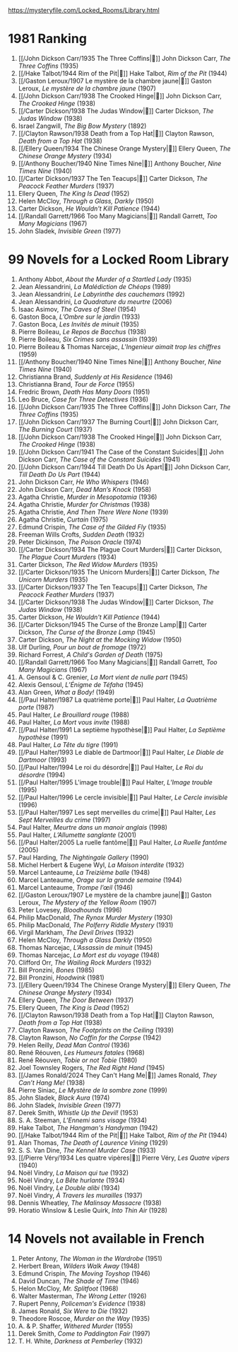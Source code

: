 https://mysteryfile.com/Locked_Rooms/Library.html

# 1981 Ranking

1. [[/John Dickson Carr/1935 The Three Coffins|📖]] John Dickson Carr, <i>The Three Coffins</i> (1935)
2. [[/Hake Talbot/1944 Rim of the Pit|📖]] Hake Talbot, <i>Rim of the Pit</i> (1944)
3. [[/Gaston Leroux/1907 Le mystère de la chambre jaune|📖]] Gaston Leroux, <i>Le mystère de la chambre jaune</i> (1907)
4. [[/John Dickson Carr/1938 The Crooked Hinge|📖]] John Dickson Carr, <i>The Crooked Hinge</i> (1938)
5. [[/Carter Dickson/1938 The Judas Window|📖]] Carter Dickson, <i>The Judas Window</i> (1938)
6. Israel Zangwill, <i>The Big Bow Mystery</i> (1892)
7. [[/Clayton Rawson/1938 Death from a Top Hat|📖]] Clayton Rawson, <i>Death from a Top Hat</i> (1938)
8. [[/Ellery Queen/1934 The Chinese Orange Mystery|📖]] Ellery Queen, <i>The Chinese Orange Mystery</i> (1934)
9. [[/Anthony Boucher/1940 Nine Times Nine|📖]] Anthony Boucher, <i>Nine Times Nine</i> (1940)
10. [[/Carter Dickson/1937 The Ten Teacups|📖]] Carter Dickson, <i>The Peacock Feather Murders</i> (1937)
11. Ellery Queen, <i>The King Is Dead</i> (1952)
12. Helen McCloy, <i>Through a Glass, Darkly</i> (1950)
13. Carter Dickson, <i>He Wouldn't Kill Patience</i> (1944)
14. [[/Randall Garrett/1966 Too Many Magicians|📖]] Randall Garrett, <i>Too Many Magicians</i> (1967)
15. John Sladek, <i>Invisible Green</i> (1977)

# 99 Novels for a Locked Room Library

1. Anthony Abbot, <i>About the Murder of a Startled Lady</i> (1935)
2. Jean Alessandrini, <i>La Malédiction de Chéops</i> (1989)
3. Jean Alessandrini, <i>Le Labyrinthe des cauchemars</i> (1992)
4. Jean Alessandrini, <i>La Quadrature du meurtre</i> (2006)
5. Isaac Asimov, <i>The Caves of Steel</i> (1954)
6. Gaston Boca, <i>L’Ombre sur le jardin</i> (1933)
7. Gaston Boca, <i>Les Invités de minuit</i> (1935)
8. Pierre Boileau, <i>Le Repos de Bacchus</i> (1938)
9. Pierre Boileau, <i>Six Crimes sans assassin</i> (1939)
10. Pierre Boileau & Thomas Narcejac, <i>L'Ingenieur aimait trop les chiffres</i> (1959)
11. [[/Anthony Boucher/1940 Nine Times Nine|📖]] Anthony Boucher, <i>Nine Times Nine</i> (1940)
12. Christianna Brand, <i>Suddenly at His Residence</i> (1946)
13. Christianna Brand, <i>Tour de Force</i> (1955)
14. Fredric Brown, <i>Death Has Many Doors</i> (1951)
15. Leo Bruce, <i>Case for Three Detectives</i> (1936)
16. [[/John Dickson Carr/1935 The Three Coffins|📖]] John Dickson Carr, <i>The Three Coffins</i> (1935)
17. [[/John Dickson Carr/1937 The Burning Court|📖]] John Dickson Carr, <i>The Burning Court</i> (1937)
18. [[/John Dickson Carr/1938 The Crooked Hinge|📖]] John Dickson Carr, <i>The Crooked Hinge</i> (1938)
19. [[/John Dickson Carr/1941 The Case of the Constant Suicides|📖]] John Dickson Carr, <i>The Case of the Constant Suicides</i> (1941)
20. [[/John Dickson Carr/1944 Till Death Do Us Apart|📖]] John Dickson Carr, <i>Till Death Do Us Part</i> (1944)
21. John Dickson Carr, <i>He Who Whispers</i> (1946)
22. John Dickson Carr, <i>Dead Man’s Knock</i> (1958)
23. Agatha Christie, <i>Murder in Mesopotamia</i> (1936)
24. Agatha Christie, <i>Murder for Christmas</i> (1938)
25. Agatha Christie, <i>And Then There Were None</i> (1939)
26. Agatha Christie, <i>Curtain</i> (1975)
27. Edmund Crispin, <i>The Case of the Gilded Fly</i> (1935)
28. Freeman Wills Crofts, <i>Sudden Death</i> (1932)
29. Peter Dickinson, <i>The Poison Oracle</i> (1974)
30. [[/Carter Dickson/1934 The Plague Court Murders|📖]] Carter Dickson, <i>The Plague Court Murders</i> (1934)
31. Carter Dickson, <i>The Red Widow Murders</i> (1935)
32. [[/Carter Dickson/1935 The Unicorn Murders|📖]] Carter Dickson, <i>The Unicorn Murders</i> (1935)
33. [[/Carter Dickson/1937 The Ten Teacups|📖]] Carter Dickson, <i>The Peacock Feather Murders</i> (1937)
34. [[/Carter Dickson/1938 The Judas Window|📖]] Carter Dickson, <i>The Judas Window</i> (1938)
35. Carter Dickson, <i>He Wouldn't Kill Patience</i> (1944)
36. [[/Carter Dickson/1945 The Curse of the Bronze Lamp|📖]] Carter Dickson, <i>The Curse of the Bronze Lamp</i> (1945)
37. Carter Dickson, <i>The Night at the Mocking Widow</i> (1950)
38. Ulf Durling, <i>Pour un bout de fromage</i> (1972)
39. Richard Forrest, <i>A Child's Garden of Death</i> (1975)
40. [[/Randall Garrett/1966 Too Many Magicians|📖]] Randall Garrett, <i>Too Many Magicians</i> (1967)
41. A. Gensoul & C. Grenier, <i>La Mort vient de nulle part</i> (1945)
42. Alexis Gensoul, <i>L’Énigme de Téfaha</i> (1945)
43. Alan Green, <i>What a Body!</i> (1949)
44. [[/Paul Halter/1987 La quatrième porte|📖]] Paul Halter, <i>La Quatrième porte</i> (1987)
45. Paul Halter, <i>Le Brouillard rouge</i> (1988)
46. Paul Halter, <i>La Mort vous invite</i> (1988)
47. [[/Paul Halter/1991 La septième hypothèse|📖]] Paul Halter, <i>La Septième hypothèse</i> (1991)
48. Paul Halter, <i>La Tête du tigre</i> (1991)
49. [[/Paul Halter/1993 Le diable de Dartmoor|📖]] Paul Halter, <i>Le Diable de Dartmoor</i> (1993)
50. [[/Paul Halter/1994 Le roi du désordre|📖]] Paul Halter, <i>Le Roi du désordre</i> (1994)
51. [[/Paul Halter/1995 L'image trouble|📖]] Paul Halter, <i>L’Image trouble</i> (1995)
52. [[/Paul Halter/1996 Le cercle invisible|📖]] Paul Halter, <i>Le Cercle invisible</i> (1996)
53. [[/Paul Halter/1997 Les sept merveilles du crime|📖]] Paul Halter, <i>Les Sept Merveilles du crime</i> (1997)
54. Paul Halter, <i>Meurtre dans un manoir anglais</i> (1998)
55. Paul Halter, <i>L’Allumette sanglante</i> (2001)
56. [[/Paul Halter/2005 La ruelle fantôme|📖]] Paul Halter, <i>La Ruelle fantôme</i> (2005)
57. Paul Harding, <i>The Nightingale Gallery</i> (1990)
58. Michel Herbert & Eugene Wyl, <i>La Maison interdite</i> (1932)
59. Marcel Lanteaume, <i>La Treizième balle</i> (1948)
60. Marcel Lanteaume, <i>Orage sur la grande semaine</i> (1944)
61. Marcel Lanteaume, <i>Trompe l’œil</i> (1946)
62. [[/Gaston Leroux/1907 Le mystère de la chambre jaune|📖]] Gaston Leroux, <i>The Mystery of the Yellow Room</i> (1907)
63. Peter Lovesey, <i>Bloodhounds</i> (1996)
64. Philip MacDonald, <i>The Rynox Murder Mystery</i> (1930)
65. Philip MacDonald, <i>The Polferry Riddle Mystery</i> (1931)
66. Virgil Markham, <i>The Devil Drives</i> (1932)
67. Helen McCloy, <i>Through a Glass Darkly</i> (1950)
68. Thomas Narcejac, <i>L’Assassin de minuit</i> (1945)
69. Thomas Narcejac, <i>La Mort est du voyage</i> (1948)
70. Clifford Orr, <i>The Wailing Rock Murders</i> (1932)
71. Bill Pronzini, <i>Bones</i> (1985)
72. Bill Pronzini, <i>Hoodwink</i> (1981)
73. [[/Ellery Queen/1934 The Chinese Orange Mystery|📖]] Ellery Queen, <i>The Chinese Orange Mystery</i> (1934)
74. Ellery Queen, <i>The Door Between</i> (1937)
75. Ellery Queen, <i>The King is Dead</i> (1952)
76. [[/Clayton Rawson/1938 Death from a Top Hat|📖]] Clayton Rawson, <i>Death from a Top Hat</i> (1938)
77. Clayton Rawson, <i>The Footprints on the Ceiling</i> (1939)
78. Clayton Rawson, <i>No Coffin for the Corpse</i> (1942)
79. Helen Reilly, <i>Dead Man Control</i> (1936)
80. René Réouven, <i>Les Humeurs fatales</i> (1968)
81. René Réouven, <i>Tobie or not Tobie</i> (1980)
82. Joel Townsley Rogers, <i>The Red Right Hand</i> (1945)
83. [[/James Ronald/2024 They Can't Hang Me|📖]] James Ronald, <i>They Can’t Hang Me!</i> (1938)
84. Pierre Siniac, <i>Le Mystère de la sombre zone</i> (1999)
85. John Sladek, <i>Black Aura</i> (1974)
86. John Sladek, <i>Invisible Green</i> (1977)
87. Derek Smith, <i>Whistle Up the Devil!</i> (1953)
88. S. A. Steeman, <i>L’Ennemi sans visage</i> (1934)
89. Hake Talbot, <i>The Hangman's Handyman</i> (1942)
90. [[/Hake Talbot/1944 Rim of the Pit|📖]] Hake Talbot, <i>Rim of the Pit</i> (1944)
91. Alan Thomas, <i>The Death of Laurence Vining</i> (1929)
92. S. S. Van Dine, <i>The Kennel Murder Case</i> (1933)
93. [[/Pierre Véry/1934 Les quatre vipères|📖]] Pierre Véry, <i>Les Quatre vipers</i> (1940)
94. Noël Vindry, <i>La Maison qui tue</i> (1932)
95. Noël Vindry, <i>La Bête hurlante</i> (1934)
96. Noël Vindry, <i>Le Double alibi</i> (1934)
97. Noël Vindry, <i>À Travers les murailles</i> (1937)
98. Dennis Wheatley, <i>The Malinsay Massacre</i> (1938)
99. Horatio Winslow & Leslie Quirk, <i>Into Thin Air</i> (1928)

# 14 Novels not available in French

1. Peter Antony, <i>The Woman in the Wardrobe</i> (1951)
2. Herbert Brean, <i>Wilders Walk Away</i> (1948)
3. Edmund Crispin, <i>The Moving Toyshop</i> (1946)
4. David Duncan, <i>The Shade of Time</i> (1946)
5. Helon McCloy, <i>Mr. Splitfoot</i> (1968)
6. Walter Masterman, <i>The Wrong Letter</i> (1926)
7. Rupert Penny, <i>Policeman's Evidence</i> (1938)
8. James Ronald, <i>Six Were to Die</i> (1932)
9. Theodore Roscoe, <i>Murder on the Way</i> (1935)
10. A. & P. Shaffer, <i>Withered Murder</i> (1955)
11. Derek Smith, <i>Come to Paddington Fair</i> (1997)
12. T. H. White, <i>Darkness at Pemberley</i> (1932)
